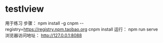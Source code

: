 # testIview
用于练习
步骤：
npm install -g cnpm --registry=https://registry.npm.taobao.org
cnpm install
运行：
npm run serve
浏览器访问地址：
http://127.0.0.1:8088
